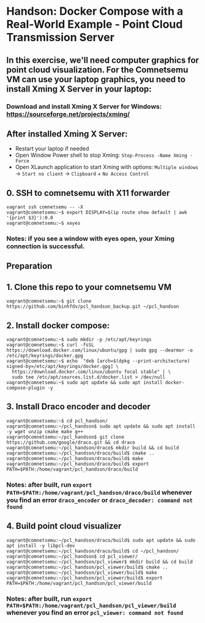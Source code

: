 # Handson: Docker Compose with a Real-World Example - Point Cloud Transmission Server

## In this exercise, we'll need computer graphics for point cloud visualization. For the Comnetsemu VM can use your laptop graphics, you need to install Xming X Server in your laptop:

### Download and install Xming X Server for Windows: https://sourceforge.net/projects/xming/

## After installed Xming X Server:
* Restart your laptop if needed
* Open Window Power shell to stop Xming: `Stop-Process -Name Xming -Force`
* Open XLaunch application to start Xming with options: `Multiple windows` -> `Start no client` -> `Clipboard` + `No Access Control`


## 0. SSH to comnetsemu with X11 forwarder
```
vagrant ssh comnetsemu -- -X
vagrant@comnetsemu:~$ export DISPLAY=$(ip route show default | awk '{print $3}'):0.0
vagrant@comnetsemu:~$ xeyes
```
### Notes: if you see a window with eyes open, your Xming connection is successful.


## Preparation

## 1. Clone this repo to your comnetsemu VM
```
vagrant@comnetsemu:~$ git clone https://github.com/binhfdv/pcl_handson_backup.git ~/pcl_handson
```

## 2. Install docker compose:
```
vagrant@comnetsemu:~$ sudo mkdir -p /etc/apt/keyrings
vagrant@comnetsemu:~$ curl -fsSL https://download.docker.com/linux/ubuntu/gpg | sudo gpg --dearmor -o /etc/apt/keyrings/docker.gpg
vagrant@comnetsemu:~$ echo  "deb [arch=$(dpkg --print-architecture) signed-by=/etc/apt/keyrings/docker.gpg] \
  https://download.docker.com/linux/ubuntu focal stable" | \
  sudo tee /etc/apt/sources.list.d/docker.list > /dev/null
vagrant@comnetsemu:~$ sudo apt update && sudo apt install docker-compose-plugin -y
```

## 3. Install Draco encoder and decoder
```
vagrant@comnetsemu:~$ cd pcl_handson/
vagrant@comnetsemu:~/pcl_handson$ sudo apt update && sudo apt install -y wget unzip cmake make g++
vagrant@comnetsemu:~/pcl_handson$ git clone https://github.com/google/draco.git && cd draco
vagrant@comnetsemu:~/pcl_handson/draco$ mkdir build && cd build
vagrant@comnetsemu:~/pcl_handson/draco/build$ cmake ..
vagrant@comnetsemu:~/pcl_handson/draco/build$ make
vagrant@comnetsemu:~/pcl_handson/draco/build$ export PATH=$PATH:/home/vagrant/pcl_handson/draco/build
```
### Notes: after built, run `export PATH=$PATH:/home/vagrant/pcl_handson/draco/build` whenever you find an error `draco_encoder` or `draco_decoder: command not found`

## 4. Build point cloud visualizer
```
vagrant@comnetsemu:~/pcl_handson/draco/build$ sudo apt update && sudo apt install -y libpcl-dev
vagrant@comnetsemu:~/pcl_handson/draco/build$ cd ~/pcl_handson/
vagrant@comnetsemu:~/pcl_handson$ cd pcl_viewer/
vagrant@comnetsemu:~/pcl_handson/pcl_viewer$ mkdir build && cd build
vagrant@comnetsemu:~/pcl_handson/pcl_viewer/build$ cmake ..
vagrant@comnetsemu:~/pcl_handson/pcl_viewer/build$ make
vagrant@comnetsemu:~/pcl_handson/pcl_viewer/build$ export PATH=$PATH:/home/vagrant/pcl_handson/pcl_viewer/build
```
### Notes: after built, run `export PATH=$PATH:/home/vagrant/pcl_handson/pcl_viewer/build` whenever you find an error `pcl_viewer: command not found`















